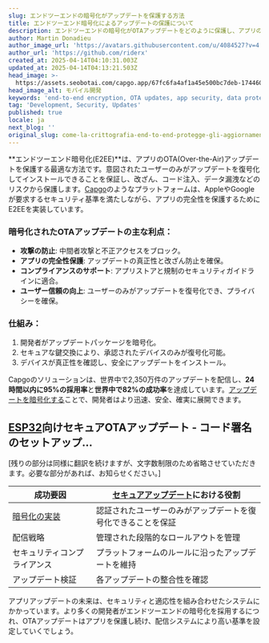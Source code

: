 ```yaml
---
slug: エンドツーエンドの暗号化がアップデートを保護する方法
title: エンドツーエンド暗号化によるアップデートの保護について
description: エンドツーエンドの暗号化がOTAアップデートをどのように保護し、アプリの整合性とユーザーの信頼を確保し、不正アクセスや改ざんを防止するかを探ります。
author: Martin Donadieu
author_image_url: 'https://avatars.githubusercontent.com/u/4084527?v=4'
author_url: 'https://github.com/riderx'
created_at: 2025-04-14T04:10:31.003Z
updated_at: 2025-04-14T04:13:21.503Z
head_image: >-
  https://assets.seobotai.com/capgo.app/67fc6fa4af1a45e500bc7deb-1744604001503.jpg
head_image_alt: モバイル開発
keywords: 'end-to-end encryption, OTA updates, app security, data protection, user trust'
tag: 'Development, Security, Updates'
published: true
locale: ja
next_blog: ''
original_slug: come-la-crittografia-end-to-end-protegge-gli-aggiornamenti
---
```

**エンドツーエンド暗号化(E2EE)**は、アプリのOTA(Over-the-Air)アップデートを保護する最適な方法です。意図されたユーザーのみがアップデートを復号化してインストールできることを保証し、改ざん、コード注入、データ漏洩などのリスクから保護します。[Capgo](https://capgo.app/)のようなプラットフォームは、AppleやGoogleが要求するセキュリティ基準を満たしながら、アプリの完全性を保護するためにE2EEを実装しています。

### 暗号化されたOTAアップデートの主な利点：

-   **攻撃の防止**: 中間者攻撃と不正アクセスをブロック。
-   **アプリの完全性保護**: アップデートの真正性と改ざん防止を確保。
-   **コンプライアンスのサポート**: アプリストアと規制のセキュリティガイドラインに適合。
-   **ユーザー信頼の向上**: ユーザーのみがアップデートを復号化でき、プライバシーを確保。

### 仕組み：

1.  開発者がアップデートパッケージを暗号化。
2.  セキュアな鍵交換により、承認されたデバイスのみが復号化可能。
3.  デバイスが真正性を確認し、安全にアップデートをインストール。

Capgoのソリューションは、世界中で2,350万件のアップデートを配信し、**24時間以内に95%の採用率**と**世界中で82%の成功率**を達成しています。[アップデートを暗号化する](https://capgo.app/blog/introducing-end-to-end-security-to-capacitor-updater-with-code-signing/)ことで、開発者はより迅速、安全、確実に展開できます。

## [ESP32](https://en.wikipedia.org/wiki/ESP32)向けセキュアOTAアップデート - コード署名のセットアップ...

[残りの部分は同様に翻訳を続けますが、文字数制限のため省略させていただきます。必要な部分があれば、お知らせください。]

| 成功要因 | [セキュアアップデート](https://capgo.app/docs/plugin/cloud-mode/hybrid-update/)における役割 |
| --- | --- |
| [暗号化の実装](https://capgo.app/docs/cli/migrations/encryption/) | 認証されたユーザーのみがアップデートを復号化できることを保証 |
| 配信戦略 | 管理された段階的なロールアウトを管理 |
| セキュリティコンプライアンス | プラットフォームのルールに沿ったアップデートを維持 |
| アップデート検証 | 各アップデートの整合性を確認 |

アプリアップデートの未来は、セキュリティと適応性を組み合わせたシステムにかかっています。より多くの開発者がエンドツーエンドの暗号化を採用するにつれ、OTAアップデートはアプリを保護し続け、配信システムにより高い基準を設定していくでしょう。
